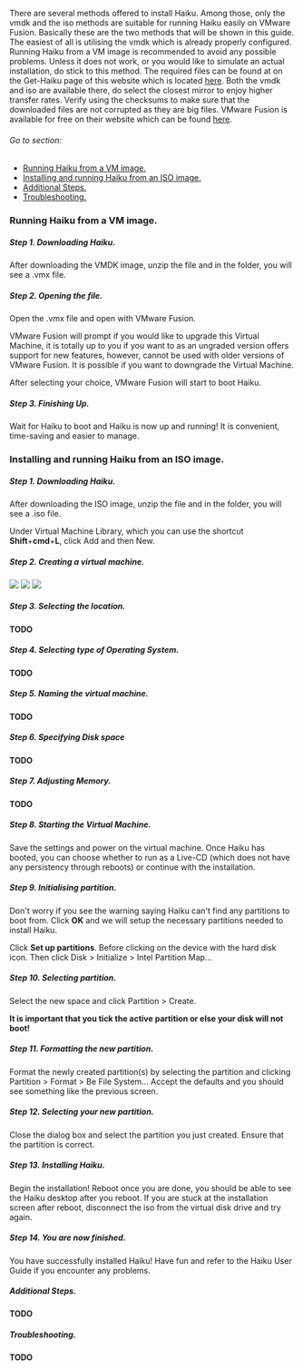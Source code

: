 There are several methods offered to install Haiku. Among those, only the vmdk and the iso methods are suitable for running Haiku easily on VMware Fusion. Basically these are the two methods that will be shown in this guide. The easiest of all is utilising the vmdk which is already properly configured.
Running Haiku from a VM image is recommended to avoid any possible problems. Unless it does not work, or you would like to simulate an actual installation, do stick to this method.
The required files can be found at on the Get-Haiku page of this website which is located [here](http://www.haiku-os.org/get-haiku). Both the vmdk and iso are available there, do select the closest mirror to enjoy higher transfer rates. Verify using the checksums to make sure that the downloaded files are not corrupted as they are big files. VMware Fusion is available for free on their website which can be found [here](http://www.vmware.com/products/fusion/).

###### Go to section: 

* [Running Haiku from a VM image.](#user-content-running-haiku-from-a-vm-image)
* [Installing and running Haiku from an ISO image.](#user-content-installing-and-running-haiku-from-an-iso-image)
* [Additional Steps.](#user-content-additional-steps)
* [Troubleshooting.](#user-content-troubleshooting)

### Running Haiku from a VM image.

##### Step 1. Downloading Haiku.

After downloading the VMDK image, unzip the file and in the folder, you will see a .vmx file.

##### Step 2. Opening the file.

Open the .vmx file and open with VMware Fusion.

VMware Fusion will prompt if you would like to upgrade this Virtual Machine, it is totally up to you if you want to as an ungraded version offers support for new features, however, cannot be used with older versions of VMware Fusion. It is possible if you want to downgrade the Virtual Machine.

After selecting your choice, VMware Fusion will start to boot Haiku.

##### Step 3. Finishing Up.

Wait for Haiku to boot and Haiku is now up and running! It is convenient, time-saving and easier to manage.

### Installing and running Haiku from an ISO image.

##### Step 1. Downloading Haiku.

After downloading the ISO image, unzip the file and in the folder, you will see a .iso file.

Under Virtual Machine Library, which you can use the shortcut **Shift**+**cmd**+**L**, click Add and then New.

##### Step 2. Creating a virtual machine.

![](https://www.haiku-os.org/files/new-vm-step-1.png)
![](https://www.haiku-os.org/files/new-vm-step-2.png)
![](https://www.haiku-os.org/files/new-vm-step-3.png)

##### Step 3. Selecting the location.

**TODO**

##### Step 4. Selecting type of Operating System.

**TODO**

##### Step 5. Naming the virtual machine.

**TODO**

##### Step 6. Specifying Disk space

**TODO**

##### Step 7. Adjusting Memory.

**TODO**

##### Step 8. Starting the Virtual Machine.

Save the settings and power on the virtual machine. Once Haiku has booted, you can choose whether to run as a Live-CD (which does not have any persistency through reboots) or continue with the installation.

##### Step 9. Initialising partition.

Don't worry if you see the warning saying Haiku can't find any partitions to boot from. Click **OK** and we will setup the necessary partitions needed to install Haiku.

Click **Set up partitions**. Before clicking on the device with the hard disk icon. Then click Disk > Initialize > Intel Partition Map…

##### Step 10. Selecting partition.

Select the new space and click Partition > Create.

**It is important that you tick the active partition or else your disk will not boot!**

##### Step 11. Formatting the new partition.

Format the newly created partition(s) by selecting the partition and clicking Partition > Format > Be File System… Accept the defaults and you should see something like the previous screen.

##### Step 12. Selecting your new partition.

Close the dialog box and select the partition you just created. Ensure that the partition is correct.

##### Step 13. Installing Haiku.

Begin the installation! Reboot once you are done, you should be able to see the Haiku desktop after you reboot. If you are stuck at the installation screen after reboot, disconnect the iso from the virtual disk drive and try again.

##### Step 14. You are now finished.

You have successfully installed Haiku! Have fun and refer to the Haiku User Guide if you encounter any problems.

##### Additional Steps.

 **TODO**

##### Troubleshooting.

**TODO**
